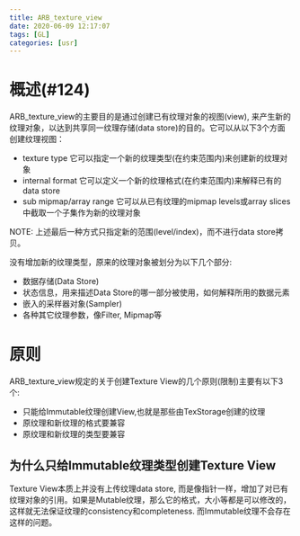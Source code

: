 ```yaml
---
title: ARB_texture_view
date: 2020-06-09 12:17:07
tags: [GL]
categories: [usr]
---
```


# 概述(#124)

ARB_texture_view的主要目的是通过创建已有纹理对象的视图(view), 来产生新的纹理对象，以达到共享同一纹理存储(data store)的目的。它可以从以下3个方面创建纹理视图：

<!--more-->

- texture type 它可以指定一个新的纹理类型(在约束范围内)来创建新的纹理对象
- internal format 它可以定义一个新的纹理格式(在约束范围内)来解释已有的data store
- sub mipmap/array range 它可以从已有纹理的mipmap levels或array slices中截取一个子集作为新的纹理对象

NOTE: 上述最后一种方式只指定新的范围(level/index)，而不进行data store拷贝。



没有增加新的纹理类型，原来的纹理对象被划分为以下几个部分:
- 数据存储(Data Store)
- 状态信息，用来描述Data Store的哪一部分被使用，如何解释所用的数据元素
- 嵌入的采样器对象(Sampler)
- 各种其它纹理参数，像Filter, Mipmap等

# 原则
ARB_texture_view规定的关于创建Texture View的几个原则(限制)主要有以下3个:
- 只能给Immutable纹理创建View,也就是那些由TexStorage创建的纹理
- 原纹理和新纹理的格式要兼容
- 原纹理和新纹理的类型要兼容

## 为什么只给Immutable纹理类型创建Texture View

Texture View本质上并没有上传纹理data store, 而是像指针一样，增加了对已有纹理对象的引用。如果是Mutable纹理，那么它的格式，大小等都是可以修改的，这样就无法保证纹理的consistency和completeness. 而Immutable纹理不会存在这样的问题。